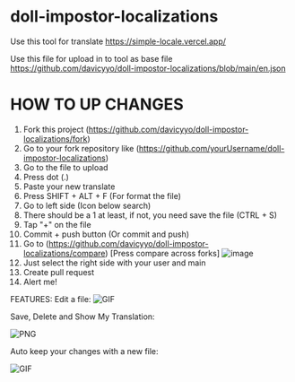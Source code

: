 # doll-impostor-localizations

Use this tool for translate
https://simple-locale.vercel.app/

Use this file for upload in to tool as base file
https://github.com/davicyyo/doll-impostor-localizations/blob/main/en.json

# HOW TO UP CHANGES
1. Fork this project (https://github.com/davicyyo/doll-impostor-localizations/fork)
2. Go to your fork repository like (https://github.com/yourUsername/doll-impostor-localizations)
3. Go to the file to upload
4. Press dot (.)
5. Paste your new translate
6. Press SHIFT + ALT + F (For format the file)
7. Go to left side (Icon below search)
8. There should be a 1 at least, if not, you need save the file (CTRL + S)
9. Tap "+" on the file
10. Commit + push button (Or commit and push)
11. Go to (https://github.com/davicyyo/doll-impostor-localizations/compare) [Press compare across forks] ![image](https://github.com/user-attachments/assets/687c15af-77fc-4e5d-8ecd-d39d84e85107)
12. Just select the right side with your user and main
13. Create pull request
14. Alert me!

FEATURES:
Edit a file:
![GIF](https://i.gyazo.com/3d0c1356ed126d130810886ae2ec1367.gif)

Save, Delete and Show My Translation:

![PNG](https://gyazo.com/7e7e924401f97dc02ec55b329128717b.png)

Auto keep your changes with a new file:

![GIF](https://gyazo.com/39b2b4dbb02f49bb300ce80a639bccc8.gif)

